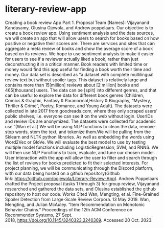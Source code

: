 # literary-review-app


Creating a book review App
Part 1. Proposal
Team (Names): Vijayanand Kandasamy, Olusina Ojewola, and Andrew poppelaars.
Our objective is to create a book review app. Using sentiment analysis and the data sources, we will create an app that will allow users to search for books based on how positive or negative their scores are.
There are services and sites that can aggregate a meta review of books and show the average score of a book based on its reviews. We hope to use sentiment analysis to make it easier for users to see if a reviewer actually liked a book, rather than just deconstructing it in a critical manner. Book readers with limited time or money would find this app useful for finding a book worth their time and money.
Our data set is described as “a dataset with complete multilingual review text but without spoiler tags. This dataset is relatively large and contains more than 15[million] reviews about [2 million] books and 465[thousand] users.
The data can be [split] into different genres, and that can be useful to explore the data for different book genres (Children, Comics & Graphic, Fantasy & Paranormal,History & Biography, “Mystery, Thriller & Crime”, Poetry, Romance, and Young Adult).
The datasets were collected in late 2017 from goodreads.com, where they only scraped users' public shelves, i.e. everyone can see it on the web without login. UserIDs and review IDs are anonymized. The datasets were collected for academic use.”(Wan et al.)
We will be using NLP functions to clean the data, remove stop words, stem the text, and tokenize them.We will be pulling from the Sklearn and NLTK python libraries. As well as embedding the words using Word2Vec or GloVe. We will evaluate the best model to use by testing multiple model functions including LogisticRegression, SVM, and RNNS. We will then use NLP Functions to train, evaluate, and tune our chosen model.
User interaction with the app will allow the user to filter and search through the list of reviews for books predicted to fit their selected interests. For project planning, we will be communicating through the Discord platform, with our data being hosted on a github repository(Github link: https://github.com/oojewola/Literary-Review-App). Andrew Poppelaars drafted the Project proposal (tasks 1 through 3) for group review, Vijayanand researched and gathered the data sets, and Olusina established the github repository to host our code.
Works Cited
Wan, Mengting, et al. Fine-Grained Spoiler Detection from Large-Scale Review Corpora. 13 May 2019.
Wan, Mengting, and Julian McAuley. “Item Recommendation on Monotonic Behavior Chains.” Proceedings of the 12th ACM Conference on Recommender Systems, 27 Sept. 2018, https://doi.org/10.1145/3240323.3240369. Accessed 20 Oct. 2023. ‌

